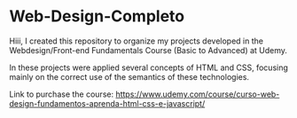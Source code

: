 # Web-Design-Completo
Hiii, I created this repository to organize my projects developed in the Webdesign/Front-end Fundamentals Course (Basic to Advanced) at Udemy.

In these projects were applied several concepts of HTML and CSS, focusing mainly on the correct use of the semantics of these technologies. 

Link to purchase the course: https://www.udemy.com/course/curso-web-design-fundamentos-aprenda-html-css-e-javascript/

